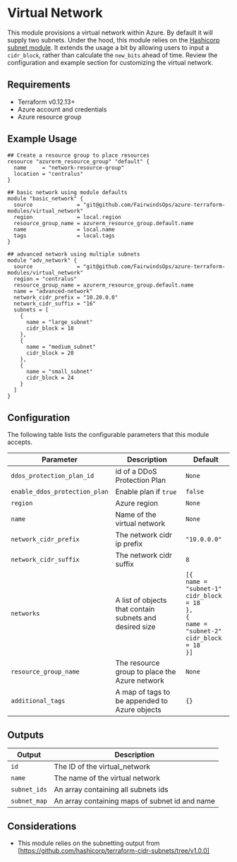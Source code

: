 # Virtual Network

This module provisions a virtual network within Azure. By default it will supply two subnets. Under the hood, this module relies on the [Hashicorp subnet module](https://github.com/hashicorp/terraform-cidr-subnets/tree/v1.0.0). It extends the usage a bit by allowing users to input a `cidr_block`, rather than calculate the `new_bits` ahead of time. Review the configuration and example section for customizing the virtual network.

## Requirements

- Terraform v0.12.13+
- Azure account and credentials
- Azure resource group

## Example Usage
```
## Create a resource group to place resources
resource "azurerm_resource_group" "default" {
  name     = "network-resource-group"
  location = "centralus"
}

## basic network using module defaults
module "basic_network" {
  source              = "git@github.com/FairwindsOps/azure-terraform-modules/virtual_network"
  region              = local.region
  resource_group_name = azurerm_resource_group.default.name
  name                = local.name
  tags                = local.tags
}

## advanced network using multiple subnets
module "adv_network" {
  source              = "git@github.com/FairwindsOps/azure-terraform-modules/virtual_network"
  region = "centralus"
  resource_group_name = azurerm_resource_group.default.name
  name = "advanced-network"
  network_cidr_prefix = "10.20.0.0"
  network_cidr_suffix = "16"
  subnets = [
    {
      name = "large_subnet"
      cidr_block = 18
    },
    {
      name = "medium_subnet"
      cidr_block = 20
    },
    {
      name = "small_subnet"
      cidr_block = 24
    }
  ]
}
```


## Configuration

The following table lists the configurable parameters that this module accepts.

| Parameter                     | Description                                              | Default        |
|-------------------------------|----------------------------------------------------------|----------------|
| `ddos_protection_plan_id`     | id of a DDoS Protection Plan                             | `None`         |
| `enable_ddos_protection_plan` | Enable plan if `true`                                    | `false`        |
| `region`                      | Azure region                                             | `None`         |
| `name`                        | Name of the virtual network                              | `None`         |
| `network_cidr_prefix`         | The network cidr ip prefix                               | `"10.0.0.0"`   |
| `network_cidr_suffix`         | The network cidr suffix                                  | `8`            |
| `networks`                    | A list of objects that contain subnets and desired size  | `[{`<br>`name = "subnet-1"`<br>`cidr_block = 18`<br>`},`<br>`{`<br>`name = "subnet-2"`<br>`cidr_block = 18`<br>`}]` |
| `resource_group_name`         | The resource group to place the Azure network            | `None`         |
| `additional_tags`             | A map of tags to be appended to Azure objects            | `{}`           |

## Outputs
| Output       | Description                                    |
| -------------|------------------------------------------------|
| `id`         | The ID of the virtual_network                  |
| `name`       | The name of the virtual network                |
| `subnet_ids` | An array containing all subnets ids            |
| `subnet_map` | An array containing maps of subnet id and name |

## Considerations

- This module relies on the subnetting output from [https://github.com/hashicorp/terraform-cidr-subnets/tree/v1.0.0]
